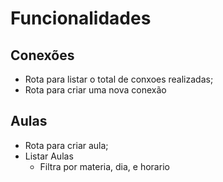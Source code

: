 # Funcionalidades

## Conexões
- Rota para listar o total de conxoes realizadas;
- Rota para criar uma nova conexão

## Aulas
- Rota para criar aula;
- Listar Aulas
    - Filtra por materia, dia, e horario

